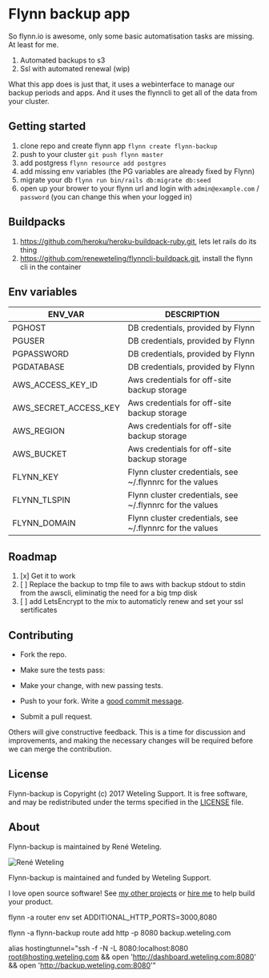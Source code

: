 # Flynn backup app

So flynn.io is awesome, only some basic automatisation tasks are missing. At least for me. 

1. Automated backups to s3
2. Ssl with automated renewal (wip)

What this app does is just that, it uses a webinterface to manage our backup periods and apps. And it uses the flynncli to get all of the data from your cluster.

## Getting started
1. clone repo and create flynn app `flynn create flynn-backup`
2. push to your cluster `git push flynn master`
3. add postgress `flynn resource add postgres`
4. add missing env variables (the PG variables are already fixed by Flynn)
5. migrate your db `flynn run bin/rails db:migrate db:seed`
6. open up your brower to your flynn url and login with `admin@example.com` / `password` (you can change this when your logged in)

## Buildpacks
1. https://github.com/heroku/heroku-buildpack-ruby.git, lets let rails do its thing
2. https://github.com/reneweteling/flynncli-buildpack.git, install the flynn cli in the container

## Env variables

| ENV_VAR               | DESCRIPTION                                              |
|-----------------------|----------------------------------------------------------|
| PGHOST                | DB credentials, provided by Flynn                        |
| PGUSER                | DB credentials, provided by Flynn                        |
| PGPASSWORD            | DB credentials, provided by Flynn                        |
| PGDATABASE            | DB credentials, provided by Flynn                        |
| AWS_ACCESS_KEY_ID     | Aws credentials for off-site backup storage              |
| AWS_SECRET_ACCESS_KEY | Aws credentials for off-site backup storage              |
| AWS_REGION            | Aws credentials for off-site backup storage              |
| AWS_BUCKET            | Aws credentials for off-site backup storage              |
| FLYNN_KEY             | Flynn cluster credentials, see ~/.flynnrc for the values |
| FLYNN_TLSPIN          | Flynn cluster credentials, see ~/.flynnrc for the values |
| FLYNN_DOMAIN          | Flynn cluster credentials, see ~/.flynnrc for the values |

## Roadmap
1. [x] Get it to work
2. [ ] Replace the backup to tmp file to aws with backup stdout to stdin from the awscli, eliminatig the need for a big tmp disk
3. [ ] add LetsEncrypt to the mix to automaticly renew and set your ssl sertificates

## Contributing

* Fork the repo.
* Make sure the tests pass:
* Make your change, with new passing tests. 
* Push to your fork. Write a [good commit message][commit]. 
* Submit a pull request.

  [commit]: http://tbaggery.com/2008/04/19/a-note-about-git-commit-messages.html

Others will give constructive feedback.
This is a time for discussion and improvements,
and making the necessary changes will be required before we can
merge the contribution.

## License

Flynn-backup is Copyright (c) 2017 Weteling Support.
It is free software, and may be redistributed
under the terms specified in the [LICENSE] file.

  [LICENSE]: /LICENSE

## About

Flynn-backup is maintained by René Weteling.

![René Weteling](http://www.weteling.com/zzz/footer.png)

Flynn-backup is maintained and funded by Weteling Support.

I love open source software!
See [my other projects][blog]
or [hire me][hire] to help build your product.

  [blog]: http://www.weteling.com/
  [hire]: http://www.weteling.com/contact/



flynn -a router env set ADDITIONAL_HTTP_PORTS=3000,8080

flynn -a flynn-backup route add http -p 8080 backup.weteling.com

alias hostingtunnel="ssh -f -N -L 8080:localhost:8080 root@hosting.weteling.com && open 'http://dashboard.weteling.com:8080' && open 'http://backup.weteling.com:8080'"